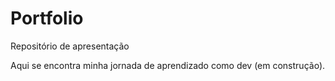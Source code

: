 # Portfolio
 Repositório de apresentação

 Aqui se encontra minha jornada de aprendizado como dev (em construção).
